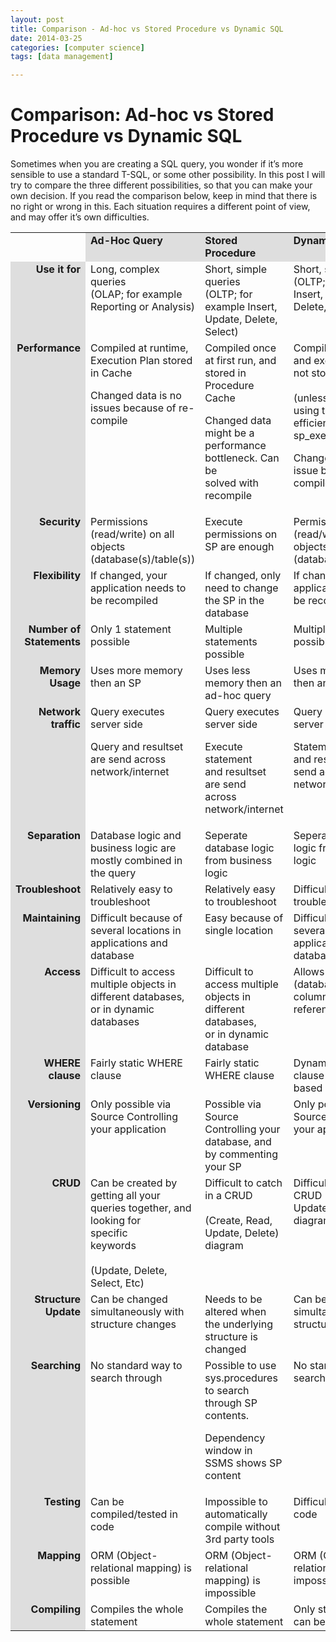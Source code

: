 ```yaml
---
layout: post
title: Comparison - Ad-hoc vs Stored Procedure vs Dynamic SQL
date: 2014-03-25
categories: [computer science]
tags: [data management]

---
```


# Comparison: Ad-hoc vs Stored Procedure vs Dynamic SQLSometimes when you are creating a SQL query, you wonder if it’s more
sensible to use a standard T-SQL, or some other possibility. In this
post I will try to compare the three different possibilities, so that
you can make your own decision. If you read the comparison below, keep
in mind that there is no right or wrong in this. Each situation requires
a different point of view, and may offer it’s own difficulties.

<table cellpadding="5" cellspacing="1" border="0" width="630" font-size:10px;color:#000;">
<tr>
<td valign="top" width="100">&nbsp;</td>
<td valign="top" style="background-color:#DEDEDE;"><b>Ad-Hoc Query</b></td>
<td valign="top" style="background-color:#DEDEDE;"><b>Stored Procedure</b></td>
<td valign="top" style="background-color:#DEDEDE;"><b>Dynamic SQL</b></td>
</tr>
<tr>
<td valign="top" align="right" style="background-color:#DEDEDE;"><b>Use it for</b></td>
<td valign="top">Long, complex queries<br />(OLAP; for example Reporting or Analysis)</td>
<td valign="top">Short, simple queries<br />(OLTP; for example Insert, Update, Delete, Select)</td>
<td valign="top">Short, simple queries<br />(OLTP; for example Insert, Update, Delete, Select)</td>
</tr>
<tr>
<td valign="top" align="right" style="background-color:#DEDEDE;"><b>Performance</b></td>
<td valign="top">Compiled at runtime, Execution Plan stored in Cache</p>
<p>            Changed data is no issues because of re-compile</td>
<td valign="top">Compiled once at first run, and stored in Procedure Cache</p>
<p>Changed data might be a performance bottleneck. Can be<br />
            solved with recompile</td>
<td valign="top">Compiled at runtime, and execution plan is not stored<br />
            <br />(unless<br />
            using the more efficient sp_executesql)</p>
<p>            Changed data is no issue because of re-compile</td>
</tr>
<tr>
<td valign="top" align="right" style="background-color:#DEDEDE;">
            <b>Security</b></td>
<td valign="top">
            Permissions (read/write) on all objects (database(s)/table(s))</td>
<td valign="top">Execute permissions on SP are enough</td>
<td valign="top">
            Permissions (read/write) on all objects (database(s)/table(s))</td>
</tr>
<tr>
<td valign="top" align="right" style="background-color:#DEDEDE;">
            <b>Flexibility</b></td>
<td valign="top">
            If changed, your application needs to be recompiled</td>
<td valign="top">
            If changed, only need to change the SP in the database</td>
<td valign="top">If changed, your application needs to be recompiled</td>
</tr>
<tr>
<td valign="top" align="right" style="background-color:#DEDEDE;">
            <b>Number of Statements</b></td>
<td valign="top">
            Only 1 statement possible</td>
<td valign="top">
            Multiple statements possible</td>
<td valign="top">Multiple statements possible</td>
</tr>
<tr>
<td valign="top" align="right" style="background-color:#DEDEDE;">
            <b>Memory Usage</b></td>
<td valign="top">
            Uses more memory then an SP</td>
<td valign="top">
            Uses less memory then an ad-hoc query</td>
<td valign="top">Uses more memory then an SP</td>
</tr>
<tr>
<td valign="top" align="right" style="background-color:#DEDEDE;">
            <b>Network traffic</b></td>
<td valign="top">
            Query executes server side</p>
<p>            Query and resultset are send across<br />
            network/internet</td>
<td valign="top">
            Query executes server side</p>
<p>            Execute statement<br />
            and resultset are send<br />
            across network/internet</td>
<td valign="top">
            Query executes server side</p>
<p>            Statement<br />
            and resultset are send across<br />
            network/internet</td>
</tr>
<tr>
<td valign="top" align="right" style="background-color:#DEDEDE;">
            <b>Separation</b></td>
<td valign="top">
            Database logic and business logic are mostly combined in the query</td>
<td valign="top">
            Seperate database logic from business logic</td>
<td valign="top">Seperate database logic from business logic</td>
</tr>
<tr>
<td valign="top" align="right" style="background-color:#DEDEDE;">
            <b>Troubleshoot</b></td>
<td valign="top">
            Relatively easy to troubleshoot</td>
<td valign="top">
            Relatively easy to troubleshoot</td>
<td valign="top">Difficult to troubleshoot</td>
</tr>
<tr>
<td valign="top" align="right" style="background-color:#DEDEDE;">
            <b>Maintaining</b></td>
<td valign="top">
            Difficult because of several locations in applications and database</td>
<td valign="top">
            Easy because of single location</td>
<td valign="top">
            Difficult because of several locations in<br />
            applications and database</td>
</tr>
<tr>
<td valign="top" align="right" style="background-color:#DEDEDE;">
            <b>Access</b></td>
<td valign="top">
            Difficult to access multiple objects in different databases,<br />
            or in dynamic databases</td>
<td valign="top">
            Difficult to access multiple objects in different databases,<br />
            or in dynamic<br />
            database</td>
<td valign="top">Allows any object (database, table, columns, etc) to be referenced</td>
</tr>
<tr>
<td valign="top" align="right" style="background-color:#DEDEDE;">
            <b>WHERE clause</b></td>
<td valign="top">
            Fairly static WHERE clause</td>
<td valign="top">
            Fairly static WHERE clause</td>
<td valign="top">Dynamic WHERE clause (add/remove), based on parameters</td>
</tr>
<tr>
<td valign="top" align="right" style="background-color:#DEDEDE;">
            <b>Versioning</b></td>
<td valign="top">
            Only possible via Source Controlling your application</td>
<td valign="top">
            Possible via Source Controlling your database, and by commenting your SP</td>
<td valign="top">Only possible via Source Controlling your application</td>
</tr>
<tr>
<td valign="top" align="right" style="background-color:#DEDEDE;">
            <b>CRUD</b></td>
<td valign="top">
            Can be created by getting all your&nbsp; queries together, and looking for<br />
            specific<br />
            keywords<br />
            <br />
            (Update, Delete, Select, Etc)</td>
<td valign="top">
            Difficult to catch in a CRUD<br />
            <br />
            (Create, Read, Update, Delete) diagram</td>
<td valign="top">Difficult to catch in a CRUD (Create, Read, Update, Delete) diagram</td>
</tr>
<tr>
<td valign="top" align="right" style="background-color:#DEDEDE;">
            <b>Structure Update</b></td>
<td valign="top">
            Can be changed<br />
            simultaneously with structure changes</td>
<td valign="top">
            Needs to be altered when the underlying structure is changed</td>
<td valign="top">Can be changed simultaneously with structure changes</td>
</tr>
<tr>
<td valign="top" align="right" style="background-color:#DEDEDE;">
            <b>Searching</b></td>
<td valign="top">
            No standard way to search through</td>
<td valign="top">
            Possible to use sys.procedures to search through SP contents.</p>
<p>            Dependency window in SSMS shows SP content</td>
<td valign="top">No standard way to search through</td>
</tr>
<tr>
<td valign="top" align="right" style="background-color:#DEDEDE;">
            <b>Testing</b></td>
<td valign="top">
            Can be compiled/tested in code</td>
<td valign="top">
            Impossible to automatically compile without 3rd party tools</td>
<td valign="top">Difficult to test in code</td>
</tr>
<tr>
<td valign="top" align="right" style="background-color:#DEDEDE;">
            <b>Mapping</b></td>
<td valign="top">
            ORM (Object-relational mapping) is possible</td>
<td valign="top">
            ORM (Object-relational mapping) is impossible</td>
<td valign="top">ORM (Object-relational mapping) is impossible</td>
</tr>
<tr>
<td valign="top" align="right" style="background-color:#DEDEDE;">
            <b>Compiling</b></td>
<td valign="top">
            Compiles the whole statement</td>
<td valign="top">
            Compiles the whole statement</td>
<td valign="top">
            Only static elements can be compiled</td>
</tr>
</table>